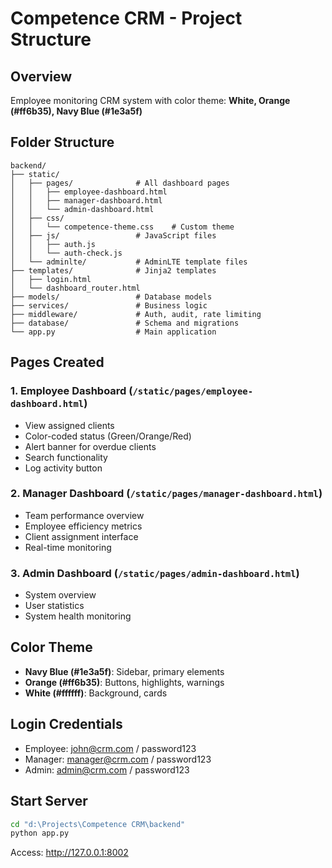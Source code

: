 # Competence CRM - Project Structure

## Overview
Employee monitoring CRM system with color theme: **White, Orange (#ff6b35), Navy Blue (#1e3a5f)**

## Folder Structure

```
backend/
├── static/
│   ├── pages/              # All dashboard pages
│   │   ├── employee-dashboard.html
│   │   ├── manager-dashboard.html
│   │   └── admin-dashboard.html
│   ├── css/
│   │   └── competence-theme.css    # Custom theme
│   ├── js/                 # JavaScript files
│   │   ├── auth.js
│   │   └── auth-check.js
│   └── adminlte/           # AdminLTE template files
├── templates/              # Jinja2 templates
│   ├── login.html
│   └── dashboard_router.html
├── models/                 # Database models
├── services/               # Business logic
├── middleware/             # Auth, audit, rate limiting
├── database/               # Schema and migrations
└── app.py                  # Main application

```

## Pages Created

### 1. Employee Dashboard (`/static/pages/employee-dashboard.html`)
- View assigned clients
- Color-coded status (Green/Orange/Red)
- Alert banner for overdue clients
- Search functionality
- Log activity button

### 2. Manager Dashboard (`/static/pages/manager-dashboard.html`)
- Team performance overview
- Employee efficiency metrics
- Client assignment interface
- Real-time monitoring

### 3. Admin Dashboard (`/static/pages/admin-dashboard.html`)
- System overview
- User statistics
- System health monitoring

## Color Theme
- **Navy Blue (#1e3a5f)**: Sidebar, primary elements
- **Orange (#ff6b35)**: Buttons, highlights, warnings
- **White (#ffffff)**: Background, cards

## Login Credentials
- Employee: john@crm.com / password123
- Manager: manager@crm.com / password123
- Admin: admin@crm.com / password123

## Start Server
```bash
cd "d:\Projects\Competence CRM\backend"
python app.py
```

Access: http://127.0.0.1:8002
